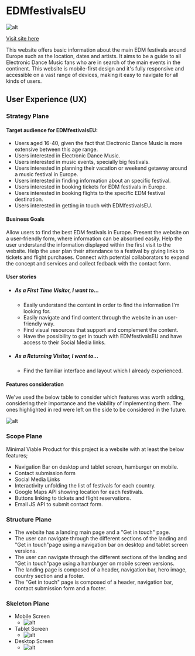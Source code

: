 # EDMfestivalsEU

![alt](readme-images/)

[Visit site here](https://marctell92.github.io/boundless/)


This website offers basic information about the main EDM festivals around Europe such as the location, dates and artists. It aims to be a guide to all Electronic Dance Music fans who are in search of the main events in the continent.
This website is mobile-first design and it's fully responsive and accessible on a vast range of devices, making it easy to navigate for all kinds of users.
 
## User Experience (UX)

### Strategy Plane
#### Target audience for EDMfestivalsEU:

- Users aged 16-40, given the fact that Electronic Dance Music is more extensive between this age range.
- Users interested in Electronic Dance Music.
- Users interested in music events, specially big festivals.
- Users interested in planning their vacation or weekend getaway around a music festival in Europe.
- Users interested in finding information about an specific festival.
- Users interested in booking tickets for EDM festivals in Europe.
- Users interested in booking flights to the specific EDM festival destination.
- Users interested in getting in touch with EDMfestivalsEU.


#### Business Goals

Allow users to find the best EDM festivals in Europe.
Present the website on a user-friendly form, where information can be absorbed easily.
Help the user understand the information displayed within the first visit to the website.
Help the user plan their attendance to a festival by giving links to tickets and flight purchases.
Connect with potential collaborators to expand the concept and services and collect fedback with the contact form.

#### User stories 
- ##### As a First Time Visitor, I want to...
    - Easily understand the content in order to find the information I'm looking for.
    - Easily navigate and find content through the website in an user-friendly way.
    - Find visual resources that support and complement the content.
    - Have the possibility to get in touch with EDMfestivalsEU and have access to their Social Media links.

- ##### As a Returning Visitor, I want to...
    - Find the familiar interface and layout which I already experienced.

#### Features consideration

We've used the below table to consider which features was worth adding, considering their
importance and the viability of implementing them. The ones highlighted in red were left on the side 
to be considered in the future.

![alt](readme-images/)

### Scope Plane

Minimal Viable Product for this project is a website with at least the below features;

- Navigation Bar on desktop and tablet screen, hamburger on mobile.
- Contact submission form
- Social Media Links
- Interactivity unfolding the list of festivals for each country.
- Google Maps API showing location for each festivals.
- Buttons linking to tickets and flight reservations.
- Email JS API to submit contact form.

### Structure Plane
- The website has a landing main page and a "Get in touch" page.
- The user can navigate through the different sections of the landing and "Get in touch"page
using a navigation bar on desktop and tablet screen versions.
- The user can navigate through the different sections of the landing and "Get in touch"page
using a hamburger on mobile screen versions.
- The landing page is composed of a header, navigation bar, hero image, country section and a footer.
- The "Get in touch" page is composed of a header, navigation bar, contact submission form and a footer.

### Skeleton Plane
- Mobile Screen
    - ![alt](wireframes/)
- Tablet Screen
    - ![alt](wireframes/)
- Desktop Screen
    - ![alt](wireframes/)
